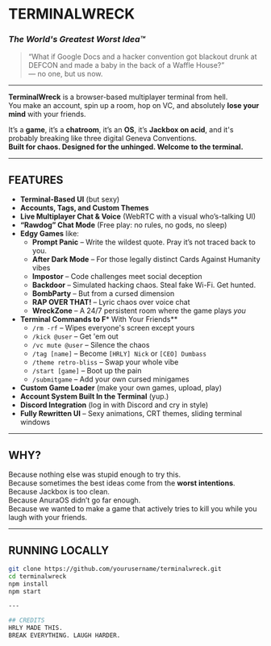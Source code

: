 # TERMINALWRECK  
### _The World's Greatest Worst Idea™_

> “What if Google Docs and a hacker convention got blackout drunk at DEFCON and made a baby in the back of a Waffle House?”  
> — no one, but us now.

---

**TerminalWreck** is a browser-based multiplayer terminal from hell.  
You make an account, spin up a room, hop on VC, and absolutely **lose your mind** with your friends.

It’s a **game**, it’s a **chatroom**, it’s an **OS**, it’s **Jackbox on acid**, and it's probably breaking like three digital Geneva Conventions.  
**Built for chaos. Designed for the unhinged. Welcome to the terminal.**

---

## FEATURES

- **Terminal-Based UI** (but sexy)  
- **Accounts, Tags, and Custom Themes**  
- **Live Multiplayer Chat & Voice** (WebRTC with a visual who’s-talking UI)  
- **“Rawdog” Chat Mode** (Free play: no rules, no gods, no sleep)  
- **Edgy Games** like:  
  - **Prompt Panic** – Write the wildest quote. Pray it’s not traced back to you.  
  - **After Dark Mode** – For those legally distinct Cards Against Humanity vibes  
  - **Impostor** – Code challenges meet social deception  
  - **Backdoor** – Simulated hacking chaos. Steal fake Wi-Fi. Get hunted.  
  - **BombParty** – But from a cursed dimension  
  - **RAP OVER THAT!** – Lyric chaos over voice chat  
  - **WreckZone** – A 24/7 persistent room where the game plays *you*  
- **Terminal Commands to F*** With Your Friends**  
  - `/rm -rf` – Wipes everyone's screen except yours  
  - `/kick @user` – Get 'em out  
  - `/vc mute @user` – Silence the chaos  
  - `/tag [name]` – Become `[HRLY] Nick` or `[CEO] Dumbass`  
  - `/theme retro-bliss` – Swap your whole vibe  
  - `/start [game]` – Boot up the pain  
  - `/submitgame` – Add your own cursed minigames  
- **Custom Game Loader** (make your own games, upload, play)  
- **Account System Built In the Terminal** (yup.)  
- **Discord Integration** (log in with Discord and cry in style)  
- **Fully Rewritten UI** – Sexy animations, CRT themes, sliding terminal windows

---

## WHY?

Because nothing else was stupid enough to try this.  
Because sometimes the best ideas come from the **worst intentions**.  
Because Jackbox is too clean.  
Because AnuraOS didn’t go far enough.  
Because we wanted to make a game that actively tries to kill you while you laugh with your friends.

---

## RUNNING LOCALLY

```bash
git clone https://github.com/yourusername/terminalwreck.git
cd terminalwreck
npm install
npm start

---

## CREDITS 
HRLY MADE THIS.
BREAK EVERYTHING. LAUGH HARDER.